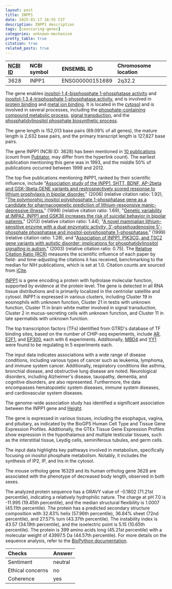 ```yaml
---
layout: post
title: INPP1
date: 2025-01-17 16:55 CST
description: INPP1 description
tags: [cooccuring-genes]
categories: unknown-mechanism
pretty_table: true
citation: true
related_posts: true
---
```




| [NCBI ID](https://www.ncbi.nlm.nih.gov/gene/3628) | NCBI symbol | ENSEMBL ID | Chromosome location |
| :-------- | :------- | :-------- | :------- |
| 3628  | INPP1 | ENSG00000151689 | 2q32.2 |



The gene enables [inositol-1,4-bisphosphate 1-phosphatase activity](https://amigo.geneontology.org/amigo/term/GO:0004441) and [inositol-1,3,4-trisphosphate 1-phosphatase activity](https://amigo.geneontology.org/amigo/term/GO:0052829), and is involved in [protein binding](https://amigo.geneontology.org/amigo/term/GO:0005515) and [metal ion binding](https://amigo.geneontology.org/amigo/term/GO:0046872). It is located in the [cytosol](https://amigo.geneontology.org/amigo/term/GO:0005829) and is involved in several processes, including the [phosphate-containing compound metabolic process](https://amigo.geneontology.org/amigo/term/GO:0006796), [signal transduction](https://amigo.geneontology.org/amigo/term/GO:0007165), and the [phosphatidylinositol phosphate biosynthetic process](https://amigo.geneontology.org/amigo/term/GO:0046854).


The gene length is 152,013 base pairs (89.09% of all genes), the mature length is 2,632 base pairs, and the primary transcript length is 127,827 base pairs.


The gene INPP1 (NCBI ID: 3628) has been mentioned in [10 publications](https://pubmed.ncbi.nlm.nih.gov/?term=%22INPP1%22) (count from [Pubtator](https://academic.oup.com/nar/article/47/W1/W587/5494727), may differ from the hyperlink count). The earliest publication mentioning this gene was in 1993, and the middle 50% of publications occurred between 1999 and 2012.


The top five publications mentioning INPP1, ranked by their scientific influence, include "[Association study of the INPP1, 5HTT, BDNF, AP-2beta and GSK-3beta GENE variants and restrospectively scored response to lithium prophylaxis in bipolar disorder.](https://pubmed.ncbi.nlm.nih.gov/16787706)" (2006) (relative citation ratio: 1.92), "[The polymorphic inositol polyphosphate 1-phosphatase gene as a candidate for pharmacogenetic prediction of lithium-responsive manic-depressive illness.](https://pubmed.ncbi.nlm.nih.gov/9682271)" (1998) (relative citation ratio: 1.69), "[Genetic variability at IMPA2, INPP1 and GSK3β increases the risk of suicidal behavior in bipolar patients.](https://pubmed.ncbi.nlm.nih.gov/23453640)" (2013) (relative citation ratio: 1.44), "[A novel mammalian lithium-sensitive enzyme with a dual enzymatic activity, 3'-phosphoadenosine 5'-phosphate phosphatase and inositol-polyphosphate 1-phosphatase.](https://pubmed.ncbi.nlm.nih.gov/10347153)" (1999) (relative citation ratio: 1.28), and "[Association of INPP1, PIK3CG, and TSC2 gene variants with autistic disorder: implications for phosphatidylinositol signalling in autism.](https://pubmed.ncbi.nlm.nih.gov/14627686)" (2003) (relative citation ratio: 0.75). The [Relative Citation Ratio (RCR)](https://journals.plos.org/plosbiology/article?id=10.1371/journal.pbio.1002541) measures the scientific influence of each paper by field- and time-adjusting the citations it has received, benchmarking to the median for NIH publications, which is set at 1.0. Citation counts are sourced from [iCite](https://icite.od.nih.gov).


[INPP1](https://www.proteinatlas.org/ENSG00000151689-INPP1) is a gene encoding a protein with hydrolase molecular function, supported by evidence at the protein level. The gene is detected in all RNA tissue distributions and is primarily localized in the centriolar satellite and cytosol. INPP1 is expressed in various clusters, including Cluster 19 in eosinophils with unknown function, Cluster 21 in testis with unknown function, Cluster 11 in brain white matter involved in signal transduction, Cluster 2 in mucus-secreting cells with unknown function, and Cluster 11 in late spermatids with unknown function.


The top transcription factors (TFs) identified from GTRD's database of TF binding sites, based on the number of CHIP-seq experiments, include [AR](https://www.ncbi.nlm.nih.gov/gene/367), [E2F1](https://www.ncbi.nlm.nih.gov/gene/1869), and [EP300](https://www.ncbi.nlm.nih.gov/gene/2033), each with 6 experiments. Additionally, [MBD4](https://www.ncbi.nlm.nih.gov/gene/8930) and [YY1](https://www.ncbi.nlm.nih.gov/gene/7528) were found to be regulating in 5 experiments each.



The input data indicates associations with a wide range of disease conditions, including various types of cancer such as leukemia, lymphoma, and immune system cancer. Additionally, respiratory conditions like asthma, bronchial disease, and obstructive lung disease are noted. Neurological disorders, including Alzheimer's disease, tauopathy, dementia, and cognitive disorders, are also represented. Furthermore, the data encompasses hematopoietic system diseases, immune system diseases, and cardiovascular system diseases.


The genome-wide association study has identified a significant association between the INPP1 gene and [Height](https://pubmed.ncbi.nlm.nih.gov/36224396).


The gene is expressed in various tissues, including the esophagus, vagina, and pituitary, as indicated by the BioGPS Human Cell Type and Tissue Gene Expression Profiles. Additionally, the GTEx Tissue Gene Expression Profiles show expression in the hypothalamus and multiple testicular tissues, such as the interstitial tissue, Leydig cells, seminiferous tubules, and germ cells.


The input data highlights key pathways involved in metabolism, specifically focusing on inositol phosphate metabolism. Notably, it includes the synthesis of IP2, IP, and Ins in the cytosol.


The mouse ortholog gene 16329 and its human ortholog gene 3628 are associated with the phenotype of decreased body length, observed in both sexes.


The analyzed protein sequence has a GRAVY value of -0.1802 (71.21st percentile), indicating a relatively hydrophilic nature. The charge at pH 7.0 is -11.995 (19.45th percentile), and the median structural flexibility is 1.0007 (45.11th percentile). The protein has a predicted secondary structure composition with 32.83% helix (57.96th percentile), 36.84% sheet (72nd percentile), and 27.57% turn (43.37th percentile). The instability index is 43.57 (34.19th percentile), and the isoelectric point is 5.15 (10.65th percentile). The protein is 399 amino acids long (45.21st percentile) with a molecular weight of 43997.5 Da (44.57th percentile). For more details on the sequence analysis, refer to the [BioPython documentation](https://biopython.org/docs/1.75/api/Bio.SeqUtils.ProtParam.html).





| Checks    | Answer |
| :-------- | :------- |
| Sentiment  | neutral   |
| Ethical concerns | no     |
| Coherence    | yes    |